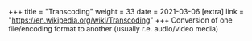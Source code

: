 +++
title = "Transcoding"
weight = 33
date = 2021-03-06
[extra]
link = "https://en.wikipedia.org/wiki/Transcoding"
+++
Conversion of one file/encoding format to another (usually r.e. audio/video media)

